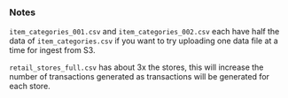 ### Notes

`item_categories_001.csv` and `item_categories_002.csv` each have half the data of `item_categories.csv` if you want to try uploading one data file at a time for ingest from S3.

`retail_stores_full.csv` has about 3x the stores, this will increase the number of transactions generated as transactions will be generated for each store.
